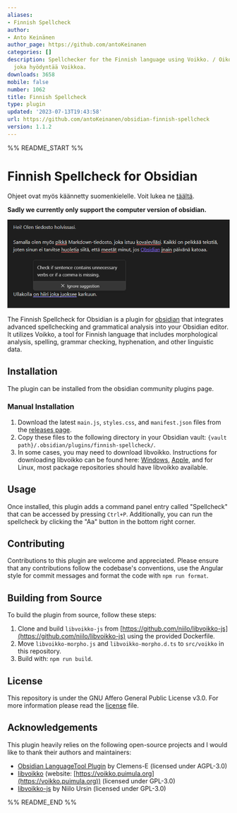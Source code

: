 ```yaml
---
aliases:
- Finnish Spellcheck
author:
- Anto Keinänen
author_page: https://github.com/antoKeinanen
categories: []
description: Spellchecker for the Finnish language using Voikko. / Oikolukija suomenkielellä,
  joka hyödyntää Voikkoa.
downloads: 3658
mobile: false
number: 1062
title: Finnish Spellcheck
type: plugin
updated: '2023-07-13T19:43:58'
url: https://github.com/antoKeinanen/obsidian-finnish-spellcheck
version: 1.1.2
---
```


%% README_START %%

# Finnish Spellcheck for Obsidian

Ohjeet ovat myös käännetty suomenkielelle. Voit lukea ne [täältä](https://github.com/antoKeinanen/obsidian-finnish-spellcheck/blob/main/readme.fi.md).

**Sadly we currently only support the computer version of obsidian.**


![Picture of text with red and blue underlines indicating mistakes.](https://github.com/antoKeinanen/obsidian-finnish-spellcheck/blob/main/media/demo.png?raw=true)

The Finnish Spellcheck for Obsidian is a plugin for [obsidian](https://obsidian.md) that integrates advanced spellchecking and grammatical analysis into your Obsidian editor. It utilizes Voikko, a tool for Finnish language that includes morphological analysis, spelling, grammar checking, hyphenation, and other linguistic data.

## Installation
The plugin can be installed from the obsidian community plugins page.

### Manual Installation
1. Download the latest `main.js`, `styles.css`, and `manifest.json` files from the [releases page](https://github.com/antoKeinanen/obsidian-finnish-spellcheck/releases).
2. Copy these files to the following directory in your Obsidian vault: `{vault path}/.obsidian/plugins/finnish-spellcheck/`.
3. In some cases, you may need to download libvoikko. Instructions for downloading libvoikko can be found here: [Windows](https://www.puimula.org/htp/testing/voikko-sdk/win-crossbuild/), [Apple](https://formulae.brew.sh/formula/libvoikko), and for Linux, most package repositories should have libvoikko available.

## Usage
Once installed, this plugin adds a command panel entry called "Spellcheck" that can be accessed by pressing `Ctrl+P`. Additionally, you can run the spellcheck by clicking the "Aa" button in the bottom right corner.

## Contributing
Contributions to this plugin are welcome and appreciated. Please ensure that any contributions follow the codebase's conventions, use the Angular style for commit messages and format the code with `npm run format`.

## Building from Source
To build the plugin from source, follow these steps:

1. Clone and build `libvoikko-js` from [https://github.com/niilo/libvoikko-js](https://github.com/niilo/libvoikko-js) using the provided Dockerfile.
2. Move `libvoikko-morpho.js` and `libvoikko-morpho.d.ts` to `src/voikko` in this repository.
3. Build with: `npm run build`.

## License 
This repository is under the GNU Affero General Public License v3.0. For more information please read the [license](https://github.com/antoKeinanen/obsidian-finnish-spellcheck/blob/main/LICENSE) file.

## Acknowledgements
This plugin heavily relies on the following open-source projects and I would like to thank their authors and maintainers:
- [Obsidian LanguageTool Plugin](https://github.com/Clemens-E/obsidian-languagetool-plugin) by Clemens-E (licensed under AGPL-3.0)
- [libvoikko](https://github.com/voikko/corevoikko/tree/master/libvoikko) (website: [https://voikko.puimula.org](https://voikko.puimula.org)) (licensed under GPL-3.0)
- [libvoikko-js](https://github.com/niilo/libvoikko-js) by Niilo Ursin (licensed under GPL-3.0)


%% README_END %%